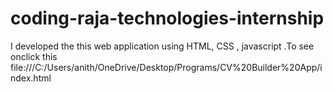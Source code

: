 # coding-raja-technologies-internship
I developed the this web application using HTML, CSS , javascript .To see onclick this file:///C:/Users/anith/OneDrive/Desktop/Programs/CV%20Builder%20App/index.html 
